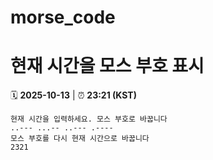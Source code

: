 # morse_code
# 현재 시간을 모스 부호 표시
<!-- MORSE_TIME_START -->
🗓️ **2025-10-13** | ⏰ **23:21 (KST)**

```
현재 시간을 입력하세요. 모스 부호로 바꿉니다
..--- ...-- ..--- .----
모스 부호를 다시 현재 시간으로 바꿉니다
2321
```
<!-- MORSE_TIME_END -->
